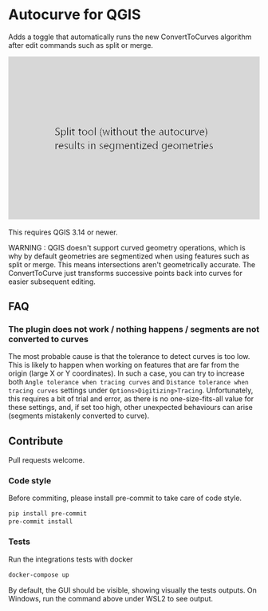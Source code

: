 # Autocurve for QGIS

Adds a toggle that automatically runs the new ConvertToCurves algorithm after edit commands such as split or merge.

![screenast](readme.gif)

This requires QGIS 3.14 or newer.

WARNING : QGIS doesn't support curved geometry operations, which is why by default geometries are segmentized when using features such as split or merge. This means intersections aren't geometrically accurate. The ConvertToCurve just transforms successive points back into curves for easier subsequent editing.

## FAQ

### The plugin does not work / nothing happens / segments are not converted to curves

The most probable cause is that the tolerance to detect curves is too low. This is likely to happen when working on features that are far from the origin (large X or Y coordinates). In such a case, you can try to increase both `Angle tolerance when tracing curves` and `Distance tolerance when tracing curves` settings under `Options>Digitizing>Tracing`. Unfortunately, this requires a bit of trial and error, as there is no one-size-fits-all value for these settings, and, if set too high, other unexpected behaviours can arise (segments mistakenly converted to curve).

## Contribute

Pull requests welcome.

### Code style

Before commiting, please install pre-commit to take care of code style.
```
pip install pre-commit
pre-commit install
```

### Tests

Run the integrations tests with docker
```bash
docker-compose up
```

By default, the GUI should be visible, showing visually the tests outputs. On Windows, run the command above under WSL2 to see output.
